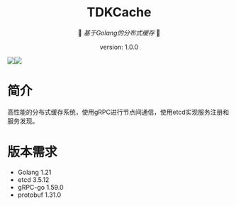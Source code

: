<div align="center">

# TDKCache

👾 _基于Golang的分布式缓存_ 👾
<p>version: 1.0.0</p>
    
</div>

![](https://img.shields.io/badge/license-MIT-blue)![](https://img.shields.io/github/stars/TDK1969/TDKCache?style=plastic)

# 简介
高性能的分布式缓存系统，使用gRPC进行节点间通信，使用etcd实现服务注册和服务发现。

# 版本需求
- Golang 1.21
- etcd 3.5.12
- gRPC-go 1.59.0
- protobuf 1.31.0